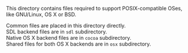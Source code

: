 This directory contains files required to support POSIX-compatible OSes, like GNU/Linux, OS X or BSD.  

Common files are placed in this directory directly.  
SDL backend files are in `sdl` subdirectory.  
Native OS X backend files are in `cocoa` subdirectory.  
Shared files for both OS X backends are in `osx` subdirectory.
